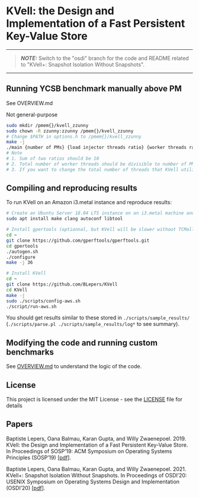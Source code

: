 # KVell: the Design and Implementation of a Fast Persistent Key-Value Store

---
> **_NOTE:_**
> Switch to the "osdi" branch for the code and README related to "KVell+: Snapshot Isolation Without Snapshots".
---
## Running YCSB benchmark manually above PM

See OVERVIEW.md

Not general-purpose

```bash
sudo mkdir /pmem{}/kvell_zzunny
sudo chown -R zzunny:zzunny /pmem{}/kvell_zzunny
# Change $PATH in options.h to /pmem{}/kvell_zzunny
make -j
./main {number of PMs} {load injector threads ratio} {worker threads ratio} 
# Note 
# 1. Sum of two ratios should be 10
# 2. Total number of worker threads should be divisible to number of PMs
# 3. If you want to change the total number of threads that KVell utilizes, modify main.c

```

## Compiling and reproducing results

To run KVell on an Amazon i3.metal instance and reproduce results:

```bash
# Create an Ubuntu Server 18.04 LTS instance on an i3.metal machine and install dependencies
sudo apt install make clang autoconf libtool

# Install gpertools (optionnal, but KVell will be slower without TCMalloc):
cd ~
git clone https://github.com/gperftools/gperftools.git
cd gpertools
./autogen.sh
./configure
make -j 36

# Install KVell
cd ~
git clone https://github.com/BLepers/KVell
cd KVell
make -j
sudo ./scripts/config-aws.sh
./script/run-aws.sh
```

You should get results similar to these stored in `./scripts/sample_results/` (`./scripts/parse.pl ./scripts/sample_results/log*` to see summary).

## Modifying the code and running custom benchmarks

See [OVERVIEW.md](OVERVIEW.md) to understand the logic of the code.

## License

This project is licensed under the MIT License - see the [LICENSE](LICENSE) file for details

## Papers

Baptiste Lepers, Oana Balmau, Karan Gupta, and Willy Zwaenepoel. 2019. KVell: the Design and Implementation of a Fast Persistent Key-Value Store. In Proceedings of SOSP’19: ACM Symposium on Operating Systems Principles (SOSP’19) [[pdf](sosp19-final40.pdf)].

Baptiste Lepers, Oana Balmau, Karan Gupta, and Willy Zwaenepoel. 2021. KVell+: Snapshot Isolation Without Snapshots. In Proceedings of OSDI’20: USENIX Symposium on Operating Systems Design and Implementation (OSDI’20) [[pdf](osdi20-final180.pdf)].
